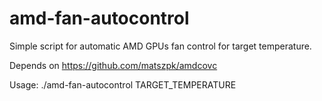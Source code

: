 # amd-fan-autocontrol
Simple script for automatic AMD GPUs fan control for target temperature.

Depends on https://github.com/matszpk/amdcovc

Usage: ./amd-fan-autocontrol TARGET_TEMPERATURE
